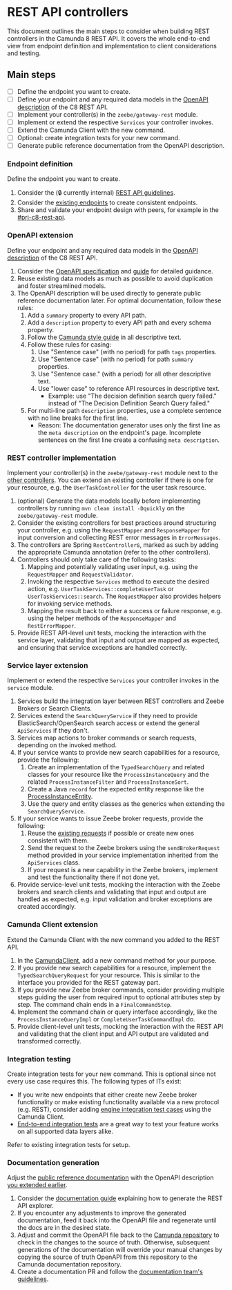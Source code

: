 # REST API controllers

This document outlines the main steps to consider when building REST controllers in the Camunda 8
REST API.
It covers the whole end-to-end view from endpoint definition and implementation to client
considerations and testing.

## Main steps

- [ ] Define the endpoint you want to create.
- [ ] Define your endpoint and any required data models in the [OpenAPI description](../zeebe/gateway-protocol/src/main/proto/rest-api.yaml) of the C8 REST API.
- [ ] Implement your controller(s) in the `zeebe/gateway-rest` module.
- [ ] Implement or extend the respective `Services` your controller invokes.
- [ ] Extend the Camunda Client with the new command.
- [ ] Optional: create integration tests for your new command.
- [ ] Generate public reference documentation from the OpenAPI description.

### Endpoint definition

Define the endpoint you want to create.

1. Consider the (🔒 currently internal) [REST API guidelines](https://docs.google.com/document/d/1G9AmmNac-4QLGZ0LXQXa3FyeCrSJdIboaPt3-R6dWNw/).
2. Consider the [existing endpoints](https://docs.camunda.io/docs/next/apis-tools/camunda-api-rest/specifications/camunda-8-rest-api/) to create consistent endpoints.
3. Share and validate your endpoint design with peers, for example in the [#prj-c8-rest-api](https://camunda.slack.com/archives/C06UKS51QV9).

### OpenAPI extension

Define your endpoint and any required data models in the [OpenAPI description](../zeebe/gateway-protocol/src/main/proto/rest-api.yaml) of the C8 REST API.

1. Consider the [OpenAPI specification](https://spec.openapis.org/oas/v3.0.3) and [guide](https://learn.openapis.org/) for detailed guidance.
2. Reuse existing data models as much as possible to avoid duplication and foster streamlined models.
3. The OpenAPI description will be used directly to generate public reference documentation later. For optimal documentation, follow these rules:
   1. Add a `summary` property to every API path.
   2. Add a `description` property to every API path and every schema property.
   3. Follow the [Camunda style guide](https://confluence.camunda.com/display/HAN/Camunda+style+guide) in all descriptive text.
   4. Follow these rules for casing:
      1. Use "Sentence case" (with no period) for path `tags` properties.
      2. Use "Sentence case" (with no period) for path `summary` properties.
      3. Use "Sentence case." (with a period) for all other descriptive text.
      4. Use "lower case" to reference API resources in descriptive text.
         - Example: use "The decision definition search query failed." instead of "The Decision Definition Search Query failed."
   5. For multi-line path `description` properties, use a complete sentence with no line breaks for the first line.
      - Reason: The documentation generator uses only the first line as the `meta description` on the endpoint's page. Incomplete sentences on the first line create a confusing `meta description`.

### REST controller implementation

Implement your controller(s) in the `zeebe/gateway-rest` module next to the [other controllers](../zeebe/gateway-rest/src/main/java/io/camunda/zeebe/gateway/rest/controller).
You can extend an existing controller if there is one for your resource, e.g. the `UserTaskController` for the user task resource.

1. (optional) Generate the data models locally before implementing controllers by running `mvn clean install -Dquickly` on the `zeebe/gateway-rest` module.
2. Consider the existing controllers for best practices around structuring your controller, e.g. using the `RequestMapper` and `ResponseMapper` for input conversion and collecting REST error messages in `ErrorMessages`.
3. The controllers are Spring `RestController`s, marked as such by adding the appropriate Camunda annotation (refer to the other controllers).
4. Controllers should only take care of the following tasks:
   1. Mapping and potentially validating user input, e.g. using the `RequestMapper` and `RequestValidator`.
   2. Invoking the respective `Services` method to execute the desired action, e.g. `UserTaskServices::completeUserTask` or `UserTaskServices::search`. The `RequestMapper` also provides helpers for invoking service methods.
   3. Mapping the result back to either a success or failure response, e.g. using the helper methods of the `ResponseMapper` and `RestErrorMapper`.
5. Provide REST API-level unit tests, mocking the interaction with the service layer, validating that input and output are mapped as expected, and ensuring that service exceptions are handled correctly.

### Service layer extension

Implement or extend the respective `Services` your controller invokes in the `service` module.

1. Services build the integration layer between REST controllers and Zeebe Brokers or Search Clients.
2. Services extend the `SearchQueryService` if they need to provide ElasticSearch/OpenSearch search access or extend the general `ApiServices` if they don't.
3. Services map actions to broker commands or search requests, depending on the invoked method.
4. If your service wants to provide new search capabilities for a resource, provide the following:
   1. Create an implementation of the `TypedSearchQuery` and related classes for your resource like the `ProcessInstanceQuery` and the related `ProcessInstanceFilter` and `ProcessInstanceSort`.
   2. Create a Java `record` for the expected entity response like the [ProcessInstanceEntity](../search/search-domain/src/main/java/io/camunda/search/entities/ProcessInstanceEntity.java).
   3. Use the query and entity classes as the generics when extending the `SearchQueryService`.
5. If your service wants to issue Zeebe broker requests, provide the following:
   1. Reuse the [existing requests](../zeebe/gateway/src/main/java/io/camunda/zeebe/gateway/impl/broker/request) if possible or create new ones consistent with them.
   2. Send the request to the Zeebe brokers using the `sendBrokerRequest` method provided in your service implementation inherited from the `ApiServices` class.
   3. If your request is a new capability in the Zeebe brokers, implement and test the functionality there if not done yet.
6. Provide service-level unit tests, mocking the interaction with the Zeebe brokers and search clients and validating that input and output are handled as expected, e.g. input validation and broker exceptions are created accordingly.

### Camunda Client extension

Extend the Camunda Client with the new command you added to the REST API.

1. In the [CamundaClient](../clients/java/src/main/java/io/camunda/client/CamundaClient.java), add a new command method for your purpose.
2. If you provide new search capabilities for a resource, implement the `TypedSearchQueryRequest` for your resource. This is similar to the interface you provided for the REST gateway part.
3. If you provide new Zeebe broker commands, consider providing multiple steps guiding the user from required input to optional attributes step by step. The command chain ends in a `FinalCommandStep`.
4. Implement the command chain or query interface accordingly, like the `ProcessInstanceQueryImpl` or `CompleteUserTaskCommandImpl` do.
5. Provide client-level unit tests, mocking the interaction with the REST API and validating that the client input and API output are validated and transformed correctly.

### Integration testing

Create integration tests for your new command. This is optional since not every use case requires this. The following types of ITs exist:

- If you write new endpoints that either create new Zeebe broker functionality or make existing functionality available via a new protocol (e.g. REST),
consider adding [engine integration test cases](../zeebe/qa/integration-tests) using the Camunda Client.
- [End-to-end integration tests](../qa/integration-tests) are a great way to test your feature works on all supported data layers alike.

Refer to existing integration tests for setup.

### Documentation generation

Adjust the [public reference documentation](https://docs.camunda.io/docs/next/apis-tools/camunda-api-rest/specifications/camunda-8-rest-api/) with the OpenAPI description [you extended earlier](#openapi-extension).

1. Consider the [documentation guide](https://github.com/camunda/camunda-docs/blob/main/howtos/interactive-api-explorers.md) explaining how to generate the REST API explorer.
2. If you encounter any adjustments to improve the generated documentation, feed it back into the OpenAPI file and regenerate until the docs are in the desired state.
3. Adjust and commit the OpenAPI file back to the [Camunda repository](../zeebe/gateway-protocol/src/main/proto/rest-api.yaml) to check in the changes to the source of truth.
   Otherwise, subsequent generations of the documentation will override your manual changes by copying the source of truth OpenAPI from this repository to the Camunda documentation repository.
4. Create a documentation PR and follow the [documentation team's guidelines](https://github.com/camunda/camunda-docs/blob/main/CONTRIBUTING.MD).

